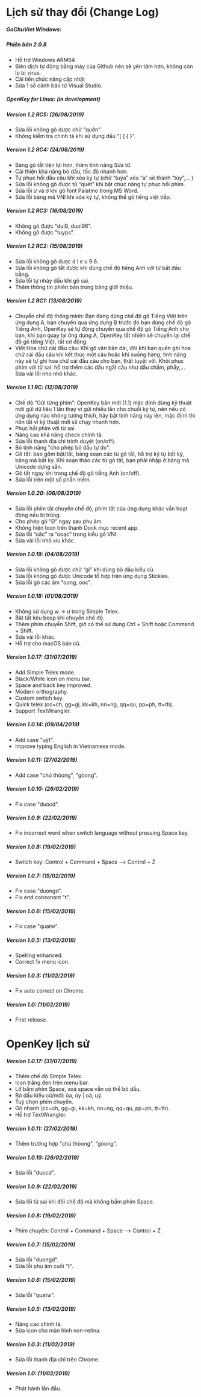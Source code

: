 # Lịch sử thay đổi (Change Log)
##### GoChuViet Windows:
##### Phiên bản 2.0.8
- Hỗ trợ Windows ARM64
- Biên dịch tự động bằng máy của Github nên sẽ yên tâm hơn, không còn lo bị virus.
- Cải tiến chức năng cập nhật
- Sửa 1 số cảnh báo từ Visual Studio.

##### OpenKey for Linux: (in development)

##### Version 1.2 RC5: (26/08/2019)
- Sửa lỗi không gõ được chữ "quởn".
- Không kiểm tra chính tả khi sử dụng dấu "[ ] { }".

##### Version 1.2 RC4: (24/08/2019)
- Bảng gõ tắt tiện lợi hơn, thêm tính năng Sửa từ.
- Cải thiện khả năng bỏ dấu, tốc độ nhanh hơn.
- Tự phục hồi dấu câu khi xóa ký tự (chữ “tuỳa” xóa “a” sẽ thành “tùy”,… )
- Sửa lỗi không gõ được từ “quét” khi bật chức năng tự phục hồi phím.
- Sửa lỗi ư và ơ khi gõ font Palatino trong MS Word.
- Sửa lỗi bảng mã VNI khi xóa ký tự, không thể gõ tiếng việt tiếp.

##### Version 1.2 RC3: (16/08/2019)
- Không gõ được "dui9, duoi96".
- Không gõ được "tuyps".

##### Version 1.2 RC2: (15/08/2019)
- Sửa lỗi không gõ được d i e u 9 6.
- Sửa lỗi không gõ tắt được khi dùng chế độ tiếng Anh với từ bắt đầu bằng.
- Sửa lỗi tự nhảy dấu khi gõ sai.
- Thêm thông tin phiên bản trong bảng giới thiệu.

##### Version 1.2 RC1: (13/08/2019)
- Chuyển chế độ thông minh: Bạn đang dùng chế độ gõ Tiếng Việt trên ứng dụng A, bạn chuyển qua ứng dụng B trước đó bạn dùng chế độ gõ Tiếng Anh, OpenKey sẽ tự động chuyển qua chế độ gõ Tiếng Anh cho bạn, khi bạn quay lại ứng dụng A, OpenKey tất nhiên sẽ chuyển lại chế độ gõ tiếng Việt, rất cơ động.
- Viết Hoa chữ cái đầu câu: Khi gõ văn bản dài, đôi khi bạn quên ghi hoa chữ cái đầu câu khi kết thúc một câu hoặc khi xuống hàng, tính năng này sẽ tự ghi hoa chữ cái đầu câu cho bạn, thật tuyệt vời.
Khôi phục phím với từ sai: hỗ trợ thêm các dấu ngắt câu như dấu chấm, phẩy,...
Sửa vài lỗi nho nhỏ khác.

##### Version 1.1 RC: (12/08/2019)
- Chế độ “Gửi từng phím”: OpenKey bản mới (1.1) mặc định dùng kỹ thuật mới gửi dữ liệu 1 lần thay vì gửi nhiều lần cho chuỗi ký tự, nên nếu có ứng dụng nào không tương thích, hãy bật tính năng này lên, mặc định thì nên tắt vì kỹ thuật mới sẽ chạy nhanh hơn.
- Phục hồi phím với từ sai.
- Nâng cao khả năng check chính tả.
- Sửa lỗi thanh địa chỉ trình duyệt (on/off).
- Bỏ tính năng "cho phép bỏ dấu tự do".
- Gõ tắt: bao gồm bật/tắt, bảng soạn các từ gõ tắt, hỗ trợ ký tự bất kỳ, bảng mã bất kỳ. Khi soạn thảo các từ gõ tắt, bạn phải nhập ở bảng mã Unicode dựng sẵn.
- Gõ tắt ngay khi trong chế độ gõ tiếng Anh (on/off).
- Sửa lỗi trên một số phần mềm.

##### Version 1.0.20: (06/08/2019)
- Sửa lỗi phím tắt chuyển chế độ, phím tắt của ứng dụng khác vẫn hoạt động nếu bị trùng.
- Cho phép gõ “Đ” ngay sau phụ âm.
- Không hiện Icon trên thanh Dock mục recent app.
- Sửa lỗi “oăc” ra “ooạc” trong kiểu gõ VNI.
- Sửa vài lỗi nhỏ xíu khác.

##### Version 1.0.19: (04/08/2019)
- Sửa lỗi không gõ được chữ “gì” khi dùng bỏ dấu kiểu cũ.
- Sửa lỗi không gõ được Unicode tổ hợp trên ứng dụng Stickies.
- Sửa lỗi gõ các âm "oong, ooc".

##### Version 1.0.18: (01/08/2019)
- Không sử dụng w -> ư trong Simple Telex.
- Bật tắt kêu beep khi chuyển chế độ.
- Thêm phím chuyển Shift, giờ có thể sử dụng Ctrl + Shift hoặc Command + Shift.
- Sửa vài lỗi khác.
- Hỗ trợ cho macOS bản cũ.

##### Version 1.0.17: (31/07/2019)
- Add Simple Telex mode.
- Black/White icon on menu bar.
- Space and back key improved.
- Modern orthography.
- Custom switch key.
- Quick telex (cc=ch, gg=gi, kk=kh, nn=ng, qq=qu, pp=ph, tt=th).
- Support TextWrangler.

##### Version 1.0.14: (09/04/2019)
- Add case "uýt".
- Improve typing English in Vietnamese mode.

##### Version 1.0.11: (27/02/2019)
- Add case "chú thòong", "gòong".

##### Version 1.0.10: (26/02/2019)
- Fix case "duocd".

##### Version 1.0.9: (22/02/2019)
- Fix incorrect word when switch language without pressing Space key.

##### Version 1.0.8: (19/02/2019)
- Switch key: Control + Command + Space  --> Control + Z

##### Version 1.0.7: (15/02/2019)
- Fix case "duongd".
- Fix end consonant "t".

##### Version 1.0.6: (15/02/2019)
- Fix case "quatw".

##### Version 1.0.5: (13/02/2019)
- Spelling enhanced.
- Correct 1x menu icon.

##### Version 1.0.3: (11/02/2019)
- Fix auto correct on Chrome.

##### Version 1.0: (11/02/2019)
- First release.



# OpenKey lịch sử

##### Version 1.0.17: (31/07/2019)
- Thêm chế độ Simple Telex.
- Icon trắng đen trên menu bar.
- Lỡ bấm phím Space, xoá space vẫn có thể bỏ dấu.
- Bỏ dấu kiểu cũ/mới: òa, úy | oà, uý.
- Tuỳ chọn phím chuyển.
- Gõ nhanh (cc=ch, gg=gi, kk=kh, nn=ng, qq=qu, pp=ph, tt=th).
- Hỗ trợ TextWrangler.

##### Version 1.0.11: (27/02/2019)
- Thêm trường hợp "chú thòong", "gòong".

##### Version 1.0.10: (26/02/2019)
- Sửa lỗi "duocd".

##### Version 1.0.9: (22/02/2019)
- Sửa lỗi từ sai khi đổi chế độ mà không bấm phím Space.

##### Version 1.0.8: (19/02/2019)
- Phím chuyển: Control + Command + Space  --> Control + Z

##### Version 1.0.7: (15/02/2019)
- Sửa lỗi "duongd".
- Sửa lỗi phụ âm cuối "t".

##### Version 1.0.6: (15/02/2019)
- Sửa lỗi "quatw".

##### Version 1.0.5: (13/02/2019)
- Nâng cao chính tả.
- Sửa icon cho màn hình non-retina.

##### Version 1.0.3: (11/02/2019)
- Sửa lỗi thanh địa chỉ trên Chrome.

##### Version 1.0: (11/02/2019)
- Phát hành lần đầu.